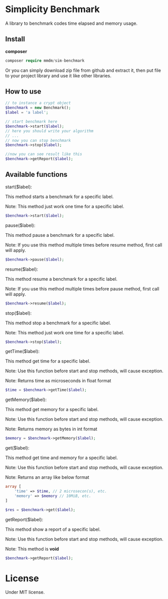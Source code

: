 # Simplicity Benchmark
A library to benchmark codes time elapsed and memory usage.

## Install
**composer**
```php 
composer require mmdm/sim-benchmark
```

Or you can simply download zip file from github and extract it, 
then put file to your project library and use it like other libraries.

## How to use
```php
// to instance a crypt object
$benchmark = new Benchmark();
$label = 'a label';

// start benchmark here
$benchmark->start($label);
// here you should write your algorithm
// ...
// now you can stop benchmark
$benchmark->stop($label);

//now you can see result like this
$benchmark->getReport($label);
```

## Available functions

start($label):

This method starts a benchmark for a specific label.

Note: This method just work one time for a specific label.

```php
$benchmark->start($label);
```

pause($label):

This method pause a benchmark for a specific label.

Note: If you use this method multiple times before resume method,
first call will apply.

```php
$benchmark->pause($label);
``` 

resume($label):

This method resume a benchmark for a specific label.

Note: If you use this method multiple times before pause method,
first call will apply.

```php
$benchmark->resume($label);
```

stop($label):

This method stop a benchmark for a specific label.

Note: This method just work one time for a specific label.

```php
$benchmark->stop($label);
```

getTime($label):

This method get time for a specific label.

Note: Use this function before start and stop methods, will cause 
exception.

Note: Returns time as microseconds in float format

```php
$time = $benchmark->getTime($label);
```

getMemory($label):

This method get memory for a specific label.

Note: Use this function before start and stop methods, will cause 
exception.

Note: Returns memory as bytes in int format

```php
$memory = $benchmark->getMemory($label);
```

get($label):

This method get time and memory for a specific label.

Note: Use this function before start and stop methods, will cause 
exception.

Note: Returns an array like below format

```php
array [
    'time' => $time, // 2 microsecon(s), etc.
    'memory' => $memory // 10MiB, etc.
]
```

```php
$res = $benchmark->get($label);
```

getReport($label):

This method show a report of a specific label.

Note: Use this function before start and stop methods, will cause 
exception.

Note: This method is **void**

```php
$benchmark->getReport($label);
```

# License
Under MIT license.
